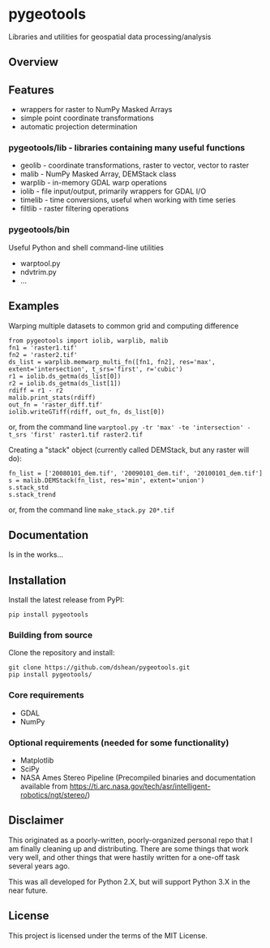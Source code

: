 # pygeotools
Libraries and utilities for geospatial data processing/analysis

## Overview

## Features
- wrappers for raster to NumPy Masked Arrays
- simple point coordinate transformations
- automatic projection determination

### pygeotools/lib - libraries containing many useful functions
- geolib - coordinate transformations, raster to vector, vector to raster
- malib - NumPy Masked Array, DEMStack class
- warplib - in-memory GDAL warp operations
- iolib - file input/output, primarily wrappers for GDAL I/O
- timelib - time conversions, useful when working with time series
- filtlib - raster filtering operations

### pygeotools/bin

Useful Python and shell command-line utilities
- warptool.py
- ndvtrim.py
- ...

## Examples 

Warping multiple datasets to common grid and computing difference
```
from pygeotools import iolib, warplib, malib
fn1 = 'raster1.tif'
fn2 = 'raster2.tif'
ds_list = warplib.memwarp_multi_fn([fn1, fn2], res='max', extent='intersection', t_srs='first', r='cubic')
r1 = iolib.ds_getma(ds_list[0])
r2 = iolib.ds_getma(ds_list[1])
rdiff = r1 - r2
malib.print_stats(rdiff)
out_fn = 'raster_diff.tif'
iolib.writeGTiff(rdiff, out_fn, ds_list[0])
```
or, from the command line `warptool.py -tr 'max' -te 'intersection' -t_srs 'first' raster1.tif raster2.tif`

Creating a "stack" object (currently called DEMStack, but any raster will do):
```
fn_list = ['20080101_dem.tif', '20090101_dem.tif', '20100101_dem.tif']
s = malib.DEMStack(fn_list, res='min', extent='union')
s.stack_std
s.stack_trend
```
or, from the command line `make_stack.py 20*.tif`

## Documentation

Is in the works...

## Installation

Install the latest release from PyPI:

    pip install pygeotools 

### Building from source

Clone the repository and install:

    git clone https://github.com/dshean/pygeotools.git
    pip install pygeotools/

### Core requirements 
- GDAL 
- NumPy 

### Optional requirements (needed for some functionality) 
- Matplotlib
- SciPy
- NASA Ames Stereo Pipeline (Precompiled binaries and documentation available from https://ti.arc.nasa.gov/tech/asr/intelligent-robotics/ngt/stereo/)

## Disclaimer 

This originated as a poorly-written, poorly-organized personal repo that I am finally cleaning up and distributing.  There are some things that work very well, and other things that were hastily written for a one-off task several years ago.  

This was all developed for Python 2.X, but will support Python 3.X in the near future.

## License

This project is licensed under the terms of the MIT License.


